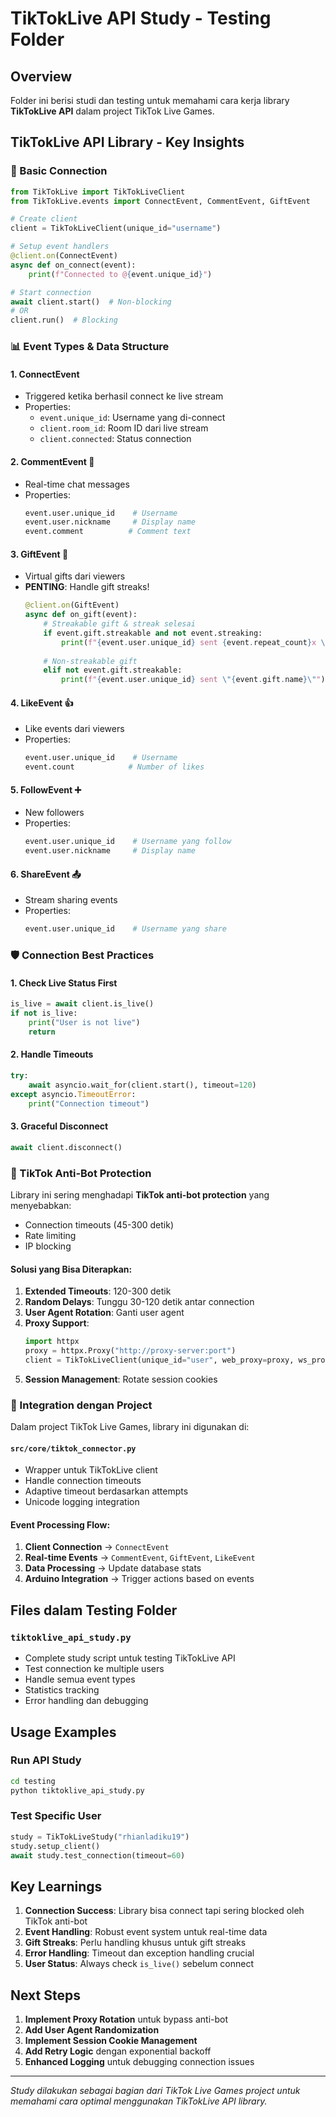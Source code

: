# TikTokLive API Study - Testing Folder

## Overview
Folder ini berisi studi dan testing untuk memahami cara kerja library **TikTokLive API** dalam project TikTok Live Games.

## TikTokLive API Library - Key Insights

### 🔗 Basic Connection
```python
from TikTokLive import TikTokLiveClient
from TikTokLive.events import ConnectEvent, CommentEvent, GiftEvent

# Create client
client = TikTokLiveClient(unique_id="username")

# Setup event handlers
@client.on(ConnectEvent)
async def on_connect(event):
    print(f"Connected to @{event.unique_id}")

# Start connection
await client.start()  # Non-blocking
# OR
client.run()  # Blocking
```

### 📊 Event Types & Data Structure

#### 1. **ConnectEvent**
- Triggered ketika berhasil connect ke live stream
- Properties:
  - `event.unique_id`: Username yang di-connect
  - `client.room_id`: Room ID dari live stream
  - `client.connected`: Status connection

#### 2. **CommentEvent** 💬
- Real-time chat messages
- Properties:
  ```python
  event.user.unique_id    # Username
  event.user.nickname     # Display name
  event.comment          # Comment text
  ```

#### 3. **GiftEvent** 🎁
- Virtual gifts dari viewers
- **PENTING**: Handle gift streaks!
  ```python
  @client.on(GiftEvent)
  async def on_gift(event):
      # Streakable gift & streak selesai
      if event.gift.streakable and not event.streaking:
          print(f"{event.user.unique_id} sent {event.repeat_count}x \"{event.gift.name}\"")
      
      # Non-streakable gift
      elif not event.gift.streakable:
          print(f"{event.user.unique_id} sent \"{event.gift.name}\"")
  ```

#### 4. **LikeEvent** 👍
- Like events dari viewers
- Properties:
  ```python
  event.user.unique_id    # Username
  event.count            # Number of likes
  ```

#### 5. **FollowEvent** ➕
- New followers
- Properties:
  ```python
  event.user.unique_id    # Username yang follow
  event.user.nickname     # Display name
  ```

#### 6. **ShareEvent** 📤
- Stream sharing events
- Properties:
  ```python
  event.user.unique_id    # Username yang share
  ```

### 🛡️ Connection Best Practices

#### 1. **Check Live Status First**
```python
is_live = await client.is_live()
if not is_live:
    print("User is not live")
    return
```

#### 2. **Handle Timeouts**
```python
try:
    await asyncio.wait_for(client.start(), timeout=120)
except asyncio.TimeoutError:
    print("Connection timeout")
```

#### 3. **Graceful Disconnect**
```python
await client.disconnect()
```

### 🚧 TikTok Anti-Bot Protection

Library ini sering menghadapi **TikTok anti-bot protection** yang menyebabkan:
- Connection timeouts (45-300 detik)
- Rate limiting
- IP blocking

#### Solusi yang Bisa Diterapkan:
1. **Extended Timeouts**: 120-300 detik
2. **Random Delays**: Tunggu 30-120 detik antar connection
3. **User Agent Rotation**: Ganti user agent
4. **Proxy Support**: 
   ```python
   import httpx
   proxy = httpx.Proxy("http://proxy-server:port")
   client = TikTokLiveClient(unique_id="user", web_proxy=proxy, ws_proxy=proxy)
   ```
5. **Session Management**: Rotate session cookies

### 🎯 Integration dengan Project

Dalam project TikTok Live Games, library ini digunakan di:

#### `src/core/tiktok_connector.py`
- Wrapper untuk TikTokLive client
- Handle connection timeouts
- Adaptive timeout berdasarkan attempts
- Unicode logging integration

#### Event Processing Flow:
1. **Client Connection** → `ConnectEvent`
2. **Real-time Events** → `CommentEvent`, `GiftEvent`, `LikeEvent`
3. **Data Processing** → Update database stats
4. **Arduino Integration** → Trigger actions based on events

## Files dalam Testing Folder

### `tiktoklive_api_study.py`
- Complete study script untuk testing TikTokLive API
- Test connection ke multiple users
- Handle semua event types
- Statistics tracking
- Error handling dan debugging

## Usage Examples

### Run API Study
```bash
cd testing
python tiktoklive_api_study.py
```

### Test Specific User
```python
study = TikTokLiveStudy("rhianladiku19")
study.setup_client()
await study.test_connection(timeout=60)
```

## Key Learnings

1. **Connection Success**: Library bisa connect tapi sering blocked oleh TikTok anti-bot
2. **Event Handling**: Robust event system untuk real-time data
3. **Gift Streaks**: Perlu handling khusus untuk gift streaks
4. **Error Handling**: Timeout dan exception handling crucial
5. **User Status**: Always check `is_live()` sebelum connect

## Next Steps

1. **Implement Proxy Rotation** untuk bypass anti-bot
2. **Add User Agent Randomization**
3. **Implement Session Cookie Management**
4. **Add Retry Logic** dengan exponential backoff
5. **Enhanced Logging** untuk debugging connection issues

---

*Study dilakukan sebagai bagian dari TikTok Live Games project untuk memahami cara optimal menggunakan TikTokLive API library.*
